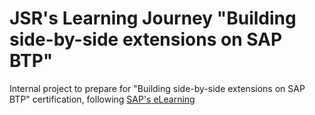 # JSR's Learning Journey "Building side-by-side extensions on SAP BTP"
Internal project to prepare for "Building side-by-side extensions on SAP BTP" certification, following [SAP's eLearning](https://learning.sap.com/learning-journey/build-side-by-side-extensions-on-sap-btp)